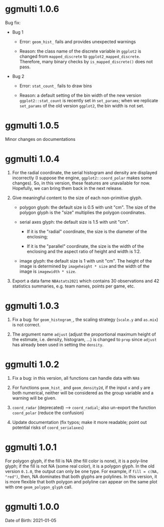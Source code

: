 # ggmulti 1.0.6

Bug fix:

- Bug 1

  * Error: `geom_hist_` fails and provides unexpected warnings

  * Reason: the class name of the discrete variable in `ggplot2` is changed from `mapped_discrete` to `ggplot2_mapped_discrete`. Therefore, many binary checks by `is_mapped_discrete()` does not pass.
  
- Bug 2

  * Error: `stat_count_` fails to draw bins
  
  * Reason: a default setting of the bin width of the new version `ggplot2::stat_count` is recently set in `set_params`; when we replicate `set_params` of the old version `ggplot2`, the bin width is not set.

# ggmulti 1.0.5

Minor changes on documentations

# ggmulti 1.0.4

  1. For the radial coordinate, the serial histogram and density are displayed incorrectly (I suppose the engine, `ggplot2::coord_polar` makes some changes). So, in this version, these features are unavailable for now. Hopefully, we can bring them back in the next release. 
  
  2. Give meaningful content to the size of each non-primitive glyph. 
  
      + polygon glyph: the default size is 0.5 with unit "cm". The size of the polygon glyph is the "size" multiplies the polygon coordinates.
      
      + serial axes glyph: the default size is 1.5 with unit "cm". 
      
          - If it is the "radial" coordinate, the size is the diameter of the enclosing;
          
          - If it is the "parallel" coordinate, the size is the width of the enclosing and the aspect ratio of height and width is 1:2.
          
      + image glyph: the default size is 1 with unit "cm". The height of the image is determined by `imageheight * size` and the width of the image is `imagewidth * size`.
      
  3. Export a data fame `NBAstats2021` which contains 30 observations and 42 statistics summaries, e.g. team names, points per game, etc. 

# ggmulti 1.0.3

  1. Fix a bug: for `geom_histogram_`, the scaling strategy (`scale.y` and `as.mix`) is not correct.
  
  2. The argument name `adjust` (adjust the proportional maximum height of the estimate, i.e. density, histogram, ...) is changed to `prop` since `adjust` has already been used in setting the `density`.

# ggmulti 1.0.2

  1. Fix a bug: in this version, all functions can handle data with `NA`s
  
  2. For functions `geom_hist_` and `geom_density2d`, if the input `x` and `y` are both numerical, neither will be considered as the group variable and a warning will be given. 
  
  3. `coord_radar` (deprecated) --> `coord_radial`; also un-export the function `coord_polar` (reduce the confusion)
  
  4. Update documentation (fix typos; make it more readable; point out potential risks of `coord_serialaxes`)

# ggmulti 1.0.1

For polygon glyph, if the fill is NA (the fill color is none), it is a poly-line glyph; if the fill is not NA (some real color), it is a polygon glyph. In the old version `0.1.0`, the output can only be one type. For example, if `fill = c(NA, "red")`, then, NA dominates that both glyphs are polylines. In this version, it is more flexible that both polygon and polyline can appear on the same plot with one `geom_polygon_glyph` call.

# ggmulti 1.0.0

Date of Birth: 2021-01-05

